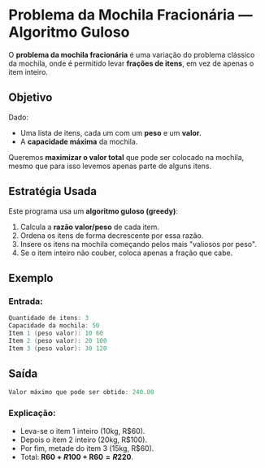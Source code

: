 # Problema da Mochila Fracionária — Algoritmo Guloso

O **problema da mochila fracionária** é uma variação do problema clássico da mochila, onde é permitido levar **frações de itens**, em vez de apenas o item inteiro.

## Objetivo

Dado:
- Uma lista de itens, cada um com um **peso** e um **valor**.
- A **capacidade máxima** da mochila.

Queremos **maximizar o valor total** que pode ser colocado na mochila, mesmo que para isso levemos apenas parte de alguns itens.

## Estratégia Usada

Este programa usa um **algoritmo guloso (greedy)**:

1. Calcula a **razão valor/peso** de cada item.
2. Ordena os itens de forma decrescente por essa razão.
3. Insere os itens na mochila começando pelos mais "valiosos por peso".
4. Se o item inteiro não couber, coloca apenas a fração que cabe.

## Exemplo

### Entrada:

```c
Quantidade de itens: 3
Capacidade da mochila: 50
Item 1 (peso valor): 10 60
Item 2 (peso valor): 20 100
Item 3 (peso valor): 30 120
```

## Saída

```c
Valor máximo que pode ser obtido: 240.00
```

### Explicação:

- Leva-se o item 1 inteiro (10kg, R$60).
- Depois o item 2 inteiro (20kg, R$100).
- Por fim, metade do item 3 (15kg, R$60).
- Total: **R$60 + R$100 + R$60 = R$220**.

